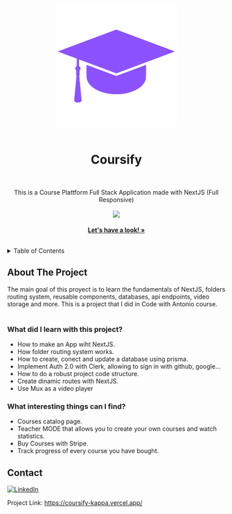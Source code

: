 <!-- PROJECT LOGO -->
<br />
<div align="center">
  <a href="https://coursify-kappa.vercel.app/">
    <img src="public/logo.svg" alt="Logo" width="280">
  </a>
  <br />
  <br />
  <h1>Coursify</h1>
  <br />
  <p align="center">
  This is a Course Plattform Full Stack Application made with NextJS (Full Responsive)
     <br />
     <br />
  <a href="#">
    <img src="https://skillicons.dev/icons?i=react,prisma,next,tailwind" />
  </a>
    <br />
    <br />
    <a href="https://coursify-kappa.vercel.app/"><strong>Let's have a look! »</strong></a>
    <br />
    <br />
  </p>
</div>


<!-- TABLE OF CONTENTS -->
<details>
  <summary>Table of Contents</summary>
  <ol>
    <li>
      <a href="#about-the-project">About The Project</a>
    </li>
    <li><a href="#contact">Contact</a></li>
  </ol>
</details>


<!-- ABOUT THE PROJECT -->
## About The Project

The main goal of this proyect is to learn the fundamentals of NextJS, folders routing system, reusable components, databases, api endpoints, video storage and more. This is a project that I did in Code with Antonio course.
<br />
<br />

### What did I learn with this project?

  * How to make an App wiht NextJS.
  * How folder routing system works.
  * How to create, conect and update a database using prisma.
  * Implement Auth 2.0 with Clerk, allowing to sign in with github, google...
  * How to do a robust project code structure.
  * Create dinamic routes with NextJS.
  * Use Mux as a video player


### What interesting things can I find?
    
   * Courses catalog page.
   * Teacher MODE that allows you to create your own courses and watch statistics.
   * Buy Courses with Stripe.
   * Track progress of every course you have bought.
 

<!-- CONTACT -->
## Contact

[![LinkedIn][linkedin-shield]][linkedin-url] 

Project Link: https://coursify-kappa.vercel.app/


<!-- MARKDOWN LINKS & IMAGES -->
<!-- https://www.markdownguide.org/basic-syntax/#reference-style-links -->
[linkedin-shield]: https://img.shields.io/badge/-LinkedIn-black.svg?style=for-the-badge&logo=linkedin&colorB=555
[linkedin-url]: https://www.linkedin.com/in/miguelmoreno00/
